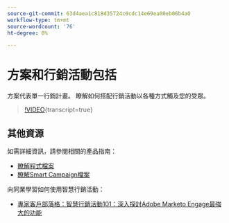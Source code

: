 ```yaml
---
source-git-commit: 63d4aea1c818d35724c0cdc14e69ea00eb06b4a0
workflow-type: tm+mt
source-wordcount: '76'
ht-degree: 0%

---
```

# 方案和行銷活動包括

方案代表單一行銷計畫。 瞭解如何搭配行銷活動以各種方式觸及您的受眾。

>[!VIDEO](https://video.tv.adobe.com/v/3418042/?quality=12&learn=on){transcript=true}

## 其他資源

如需詳細資訊，請參閱相關的產品指南：

* [瞭解程式檔案](https://experienceleague.adobe.com/docs/marketo/using/product-docs/core-marketo-concepts/programs/creating-programs/understanding-programs.html?lang=zh-Hant)
* [瞭解Smart Campaign檔案](https://experienceleague.adobe.com/docs/marketo/using/product-docs/core-marketo-concepts/smart-campaigns/understanding-smart-campaigns.html?lang=zh-Hant)

向同業學習如何使用智慧行銷活動：

* [專家客戶部落格：智慧行銷活動101：深入探討Adobe Marketo Engage最強大的功能](https://nation.marketo.com/t5/product-blogs/smart-campaigns-101-a-deep-dive-into-adobe-marketo-engage-s-most/ba-p/313385#M1838)
